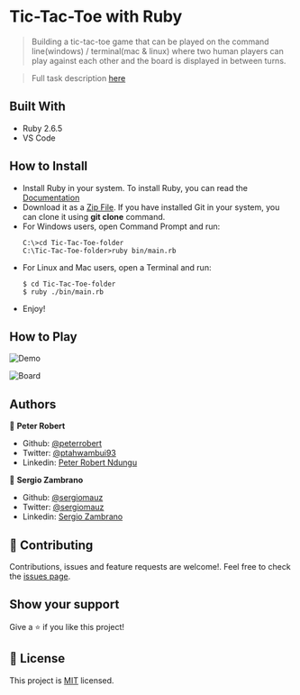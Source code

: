 # Tic-Tac-Toe with Ruby

 > Building a tic-tac-toe game that can be played on the command line(windows) / terminal(mac &amp; linux) where two human players can play against each other and the board is displayed in between turns.

 > Full task description [here](https://www.theodinproject.com/courses/ruby-programming/lessons/oop)

## Built With

- Ruby 2.6.5
- VS Code

## How to Install

- Install Ruby in your system. To install Ruby, you can read the [Documentation](https://www.ruby-lang.org/en/documentation/installation/)
- Download it as a [Zip File](https://github.com/peterrobert/TiC-Tac-Toe-Ruby-Project/archive/fourth-milestone.zip). If you have installed Git in your system, you can clone it using **git clone** command.
- For Windows users, open Command Prompt and run:
    ```console
    C:\>cd Tic-Tac-Toe-folder
    C:\Tic-Tac-Toe-folder>ruby bin/main.rb
    ```
- For Linux and Mac users, open a Terminal and run:
    ```console
    $ cd Tic-Tac-Toe-folder
    $ ruby ./bin/main.rb
    ``` 
- Enjoy!

## How to Play

![Demo](https://user-images.githubusercontent.com/36812672/77720794-f007de80-6fb6-11ea-86f6-49410669b791.gif)

![Board](https://user-images.githubusercontent.com/36812672/77721727-acfb3a80-6fb9-11ea-93bf-6a779ffd52c4.png)

## Authors

👤 **Peter Robert**

- Github: [@peterrobert](https://github.com/peterrobert)
- Twitter: [@ptahwambui93](https://twitter.com/Ptahwambui93)
- Linkedin: [Peter Robert Ndungu](https://www.linkedin.com/in/peter-rob-ndungu/)

👤 **Sergio Zambrano**

- Github: [@sergiomauz](https://github.com/sergiomauz)
- Twitter: [@sergiomauz](https://twitter.com/sergiomauz)
- Linkedin: [Sergio Zambrano](https://www.linkedin.com/in/sergiomauz/)

## 🤝 Contributing

Contributions, issues and feature requests are welcome!. Feel free to check the [issues page](issues/).

## Show your support

Give a ⭐️ if you like this project!

## 📝 License

This project is [MIT](LICENSE) licensed.
